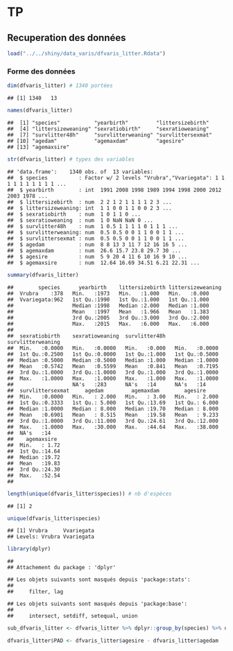 # TP

## Recuperation des données

``` r
load("../../shiny/data_varis/dfvaris_litter.Rdata")
```

### Forme des données

``` r
dim(dfvaris_litter) # 1340 portées
```

    ## [1] 1340   13

``` r
names(dfvaris_litter)
```

    ##  [1] "species"           "yearbirth"         "littersizebirth"  
    ##  [4] "littersizeweaning" "sexratiobirth"     "sexratioweaning"  
    ##  [7] "survlitter48h"     "survlitterweaning" "survlittersexmat" 
    ## [10] "agedam"            "agemaxdam"         "agesire"          
    ## [13] "agemaxsire"

``` r
str(dfvaris_litter) # types des variables
```

    ## 'data.frame':    1340 obs. of  13 variables:
    ##  $ species          : Factor w/ 2 levels "Vrubra","Vvariegata": 1 1 1 1 1 1 1 1 1 1 ...
    ##  $ yearbirth        : int  1991 2008 1998 1989 1994 1998 2000 2012 2003 1978 ...
    ##  $ littersizebirth  : num  2 2 1 2 1 1 1 1 2 3 ...
    ##  $ littersizeweaning: int  1 1 0 0 1 1 0 0 2 3 ...
    ##  $ sexratiobirth    : num  1 0 1 1 0 ...
    ##  $ sexratioweaning  : num  1 0 NaN NaN 0 ...
    ##  $ survlitter48h    : num  1 0.5 1 1 1 1 0 1 1 1 ...
    ##  $ survlitterweaning: num  0.5 0.5 0 0 1 1 0 0 1 1 ...
    ##  $ survlittersexmat : num  0.5 0.5 0 0 1 1 0 0 1 1 ...
    ##  $ agedam           : num  8 8 13 3 11 7 12 16 16 5 ...
    ##  $ agemaxdam        : num  26.6 15.7 23.8 29.7 30 ...
    ##  $ agesire          : num  5 9 20 4 11 6 10 16 9 10 ...
    ##  $ agemaxsire       : num  12.64 16.69 34.51 6.21 22.31 ...

``` r
summary(dfvaris_litter)
```

    ##        species      yearbirth    littersizebirth littersizeweaning
    ##  Vrubra    :378   Min.   :1973   Min.   :1.000   Min.   :0.000    
    ##  Vvariegata:962   1st Qu.:1990   1st Qu.:1.000   1st Qu.:1.000    
    ##                   Median :1998   Median :2.000   Median :1.000    
    ##                   Mean   :1997   Mean   :1.966   Mean   :1.383    
    ##                   3rd Qu.:2005   3rd Qu.:3.000   3rd Qu.:2.000    
    ##                   Max.   :2015   Max.   :6.000   Max.   :6.000    
    ##                                                                   
    ##  sexratiobirth    sexratioweaning  survlitter48h   survlitterweaning
    ##  Min.   :0.0000   Min.   :0.0000   Min.   :0.000   Min.   :0.0000   
    ##  1st Qu.:0.2500   1st Qu.:0.0000   1st Qu.:1.000   1st Qu.:0.5000   
    ##  Median :0.5000   Median :0.5000   Median :1.000   Median :1.0000   
    ##  Mean   :0.5742   Mean   :0.5599   Mean   :0.841   Mean   :0.7195   
    ##  3rd Qu.:1.0000   3rd Qu.:1.0000   3rd Qu.:1.000   3rd Qu.:1.0000   
    ##  Max.   :1.0000   Max.   :1.0000   Max.   :1.000   Max.   :1.0000   
    ##                   NA's   :283      NA's   :14      NA's   :14       
    ##  survlittersexmat     agedam         agemaxdam        agesire      
    ##  Min.   :0.0000   Min.   : 2.000   Min.   : 3.00   Min.   : 2.000  
    ##  1st Qu.:0.3333   1st Qu.: 5.000   1st Qu.:13.69   1st Qu.: 6.000  
    ##  Median :1.0000   Median : 8.000   Median :19.70   Median : 8.000  
    ##  Mean   :0.6901   Mean   : 8.515   Mean   :19.58   Mean   : 9.233  
    ##  3rd Qu.:1.0000   3rd Qu.:11.000   3rd Qu.:24.61   3rd Qu.:12.000  
    ##  Max.   :1.0000   Max.   :30.000   Max.   :44.64   Max.   :38.000  
    ##  NA's   :14                                                        
    ##    agemaxsire   
    ##  Min.   : 1.72  
    ##  1st Qu.:14.64  
    ##  Median :19.72  
    ##  Mean   :19.83  
    ##  3rd Qu.:24.30  
    ##  Max.   :52.54  
    ## 

``` r
length(unique(dfvaris_litter$species)) # nb d'espèces
```

    ## [1] 2

``` r
unique(dfvaris_litter$species)
```

    ## [1] Vrubra     Vvariegata
    ## Levels: Vrubra Vvariegata

``` r
library(dplyr)
```

    ## 
    ## Attachement du package : 'dplyr'

    ## Les objets suivants sont masqués depuis 'package:stats':
    ## 
    ##     filter, lag

    ## Les objets suivants sont masqués depuis 'package:base':
    ## 
    ##     intersect, setdiff, setequal, union

``` r
sub_dfvaris_litter <- dfvaris_litter %>% dplyr::group_by(species) %>% dplyr::sample_n(100) %>% as.data.frame
```

``` r
dfvaris_litter$PAD <- dfvaris_litter$agesire - dfvaris_litter$agedam
```
